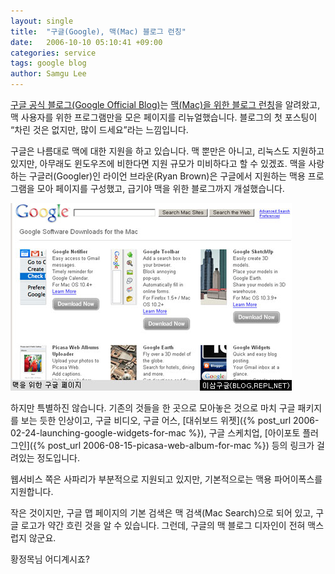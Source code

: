 ```yaml
---
layout: single
title:  "구글(Google), 맥(Mac) 블로그 런칭"
date:   2006-10-10 05:10:41 +09:00
categories: service
tags: google blog
author: Samgu Lee
---
```

[구글 공식 블로그(Google Official Blog)](http://googleblog.blogspot.com/2006/10/inside-macs-at-google.html)는 [맥(Mac)을 위한 블로그 런칭](http://googlemac.blogspot.com/2006/10/google-and-your-mac.html)을 알려왔고, 맥 사용자를 위한 프로그램만을 모은 페이지를 리뉴얼했습니다. 블로그의 첫 포스팅이 &#8220;차린 것은 없지만, 많이 드세요&#8221;라는 느낌입니다.

구글은 나름대로 맥에 대한 지원을 하고 있습니다. 맥 뿐만은 아니고, 리눅스도 지원하고 있지만, 아무래도 윈도우즈에 비한다면 지원 규모가 미비하다고 할 수 있겠죠. 맥을 사랑하는 구글러(Googler)인 라이언 브라운(Ryan Brown)은 구글에서 지원하는 맥용 프로그램을 모아 페이지를 구성했고, 급기야 맥을 위한 블로그까지 개설했습니다.

![맥을 위한 구글](/assets/google_for_mac.jpg)

하지만 특별하진 않습니다. 기존의 것들을 한 곳으로 모아놓은 것으로 마치 구글 패키지를 보는 듯한 인상이고, 구글 비디오, 구글 어스, [대쉬보드 위젯]({% post_url 2006-02-24-launching-google-widgets-for-mac %}), 구글 스케치업, [아이포토 플러그인]({% post_url 2006-08-15-picasa-web-album-for-mac %}) 등의 링크가 걸려있는 정도입니다.

웹서비스 쪽은 사파리가 부분적으로 지원되고 있지만, 기본적으로는 맥용 파어이폭스를 지원합니다.

작은 것이지만, 구글 맵 페이지의 기본 검색은 맥 검색(Mac Search)으로 되어 있고, 구글 로고가 약간 흐린 것을 알 수 있습니다. 그런데, 구글의 맥 블로그 디자인이 전혀 맥스럽지 않군요.

황정목님 어디계시죠?
